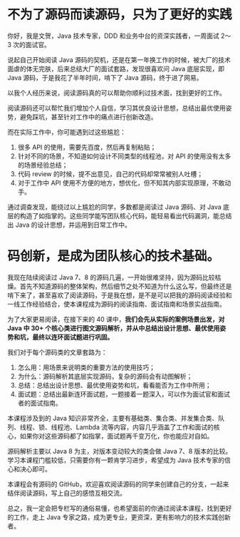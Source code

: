 # 不为了源码而读源码，只为了更好的实践

你好，我是文贺，Java 技术专家，DDD 和业务中台的资深实践者，一周面试 2～3 次的面试官。

说起自己开始阅读 Java 源码的契机，还是在第一年换工作的时候，被大厂的技术面虐的体无完肤，后来总结大厂的面试套路，发现很喜欢问 Java 底层实现，即 Java 源码，于是我花了半年时间，啃下了 Java 源码，终于进了网易。

以我个人经历来说，阅读源码真的可以帮助你顺利过技术面，找到更好的工作。

阅读源码还可以帮忙我们增加个人自信，学习其优良设计思想，总结出最优使用姿势，避免踩坑，甚至针对工作中的痛点进行创新改造。

而在实际工作中，你可能遇到过这些尴尬：

1. 很多 API 的使用，需要先百度，然后再复制粘贴；
2. 针对不同的场景，不知道如何设计不同类型的线程池，对 API 的使用没有太多的场景经验总结；
3. 代码 review 的时候，提不出意见，自己的代码却常常被别人吐槽；
4. 对于工作中 API 使用不方便的地方，想优化，但不知其内部实现原理，不敢动手。

通过调查发现，能绕过以上尴尬的同学，多数都是阅读过 Java 源码、对 Java 底层的构造了如指掌的。这些同学能写团队核心代码，能轻易看出代码漏洞，能总结出 Java 的设计思想，并运用到日常工作中。

# 码创新，是成为团队核心的技术基础。

我现在陆续阅读过 Java 7、8 的源码几遍，一开始很难坚持，因为源码比较枯燥。首先不知道源码的整体架构，然后细节之处不知道为什么这么写，但最终还是啃下来了，甚至喜欢了阅读源码，于是我在想，是不是可以把我的源码阅读经验和一线工作经验结合，使本课程成为源码的阅读指南、面试指南和场景实战指南。

为了大家更易阅读，在接下来的 40 课中，**我们会先从实际的案例场景出发，对 Java 中 30+ 个核心类进行图文源码解析，并从中总结出设计思想、最优使用姿势和坑，最终以连环面试题进行巩固。**

我们对于每个源码类的文章套路为：

1. 怎么用：用场景来说明类的重要方法的使用技巧；
2. 为什么：源码解析其底层实现源码，复杂的源码会有动图解析；
3. 总结：总结出设计思想、最优使用姿势和坑，看看能否为工作中所用；
4. 面试题：总结出最新连环面试题，一题接着一题深入，可以作为面试官和面试者的面试指南。

本课程涉及到的 Java 知识非常齐全，主要有基础类、集合类、并发集合类、队列、线程、锁、线程池、Lambda 流等内容，内容几乎涵盖了工作和面试的核心，如果你对这些源码都了如指掌，面试题再千变万化，你也能应对自如。

源码解析主要以 Java 8 为主，对版本变动较大的类会做 Java 7、8 版本的比较。
学习本课程门槛较低，只需要你有一颗肯学习进步，希望成为 Java 技术专家的信心和决心即可。

本课程会有源码的 GitHub，欢迎喜欢阅读源码的同学来创建自己的分支，一起来结伴阅读源码，写上自己的感悟互相交流。

总之，我一定会把专栏写的通俗易懂，也希望面前的你通过阅读本课程，找到更好的工作，走上 Java 专家之路，成为更专业，更资深，更有影响力的技术实践创新者。